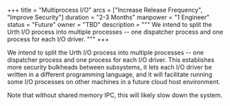 +++
title = "Multiprocess I/O"
arcs = ["Increase Release Frequency", "Improve Security"]
duration = "2-3 Months"
manpower = "1 Engineer"
status = "Future"
owner = "TBD"
description = """
We intend to split the Urth I/O process into multiple processes -- one dispatcher process and one process for each I/O driver.
"""
+++

We intend to split the Urth I/O process into multiple processes -- one dispatcher process and one process for each I/O driver.  This establishes more security bulkheads between subsystems, it lets each I/O driver be written in a different programming language, and it will facilitate running some I/O processes on other machines in a future cloud host environment.

Note that without shared memory IPC, this will likely slow down the system.
